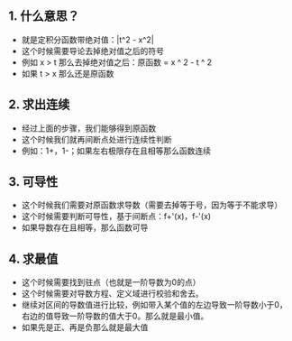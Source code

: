 ## 1. 什么意思？

- 就是定积分函数带绝对值：|t^2 - x^2|
- 这个时候需要导论去掉绝对值之后的符号
- 例如 x > t 那么去掉绝对值之后：原函数 = x ^ 2 - t ^ 2
- 如果 t > x 那么还是原函数

## 2. 求出连续

- 经过上面的步骤，我们能够得到原函数
- 这个时候我们就再间断点处进行连续性判断
- 例如：1+，1-；如果左右极限存在且相等那么函数连续

## 3. 可导性

- 这个时候我们需要对原函数求导数（需要去掉等于号，因为等于不能求导）
- 这个时候需要判断可导性，基于间断点：f+'(x)，f-'(x)
- 如果导数存在且相等，那么函数可导

## 4. 求最值

- 这个时候需要找到驻点（也就是一阶导数为0的点）
- 这个时候需要对导数方程、定义域进行校验和舍去。
- 继续对区间的导数值进行比较，例如带入某个值的左边导致一阶导数小于0，右边的值导致一阶导数的值大于0。那么就是最小值。
- 如果先是正、再是负那么就是最大值